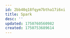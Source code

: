 ```yaml
---
id: 2bb40q18fqym7btha17i6xi
title: Spark
desc: ''
updated: 1750760560982
created: 1750753689614
---
```


